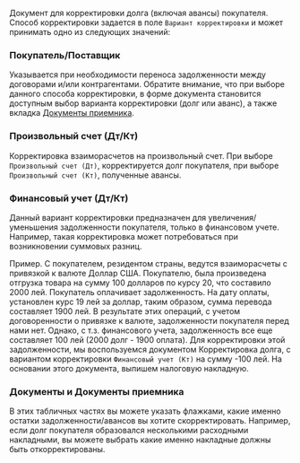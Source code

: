 Документ для корректировки долга (включая авансы) покупателя. Способ корректировки задается в поле `Вариант корректировки` и может принимать одно из следующих значений:

### Покупатель/Поставщик

Указывается при необходимости переноса задолженности между договорами и/или контрагентами. Обратите внимание, что при выборе данного способа корректировки, в форме документа становится доступным выбор варианта корректировки (долг или аванс), а также вкладка [Документы приемника](#documents).

### Произвольный счет (Дт/Кт)

Корректировка взаиморасчетов на произвольный счет. При выборе `Произвольный счет (Дт)`, корректируется долг покупателя, при выборе `Произвольный счет (Кт)`, полученные авансы.

### Финансовый учет (Дт/Кт)

Данный вариант корректировки предназначен для увеличения/уменьшения задолженности покупателя, только в финансовом учете. Например, такая корректировка может потребоваться при возникновении суммовых разниц.

Пример. С покупателем, резидентом страны, ведутся взаиморасчеты с привязкой к валюте Доллар США. Покупателю, была произведена отгрузка товара на сумму 100 долларов по курсу 20, что составило 2000 лей. Покупатель оплачивает задолженность. На дату оплаты, установлен курс  19 лей за доллар, таким образом, сумма перевода составляет 1900 лей. В результате этих операций, с учетом договоренности о привязке к валюте, задолженности покупателя перед нами нет. Однако, с т.з. финансового учета, задолженность все еще составляет 100 лей (2000 долг - 1900 оплата). Для корректировки этой задолженности, мы воспользуемся документом Корректировка долга, с вариантом корректировки `Финансовый учет (Кт)` на сумму -100 лей. На основании этого документа, выпишем налоговую накладную.

### Документы и Документы приемника<a name=documents></a>

В этих табличных частях вы можете указать флажками, какие именно остатки задолженности/авансов вы хотите скорректировать. Например, если долг покупателя образовался несколькими расходными накладными, вы можете выбрать какие именно накладные должны быть откорректированы.